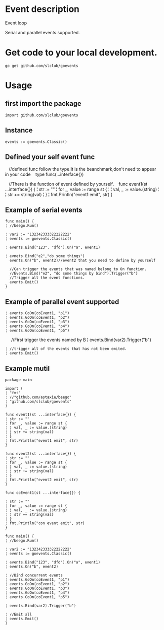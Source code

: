 <link rel="stylesheet" href="markdown.css">

# Event description

Event loop

Serial and parallel events supported.

# Get code to your local development.

    go get github.com/slclub/goevents

# Usage


## first import the package
  
    import github.com/slclub/goevents
  
## Instance
  
    events := goevents.Classic()


## Defined your self event func

    //defined func follow the type.It is the beanchmark,don't need to appear in your code
    type func(...interface{})
    
    //There is the function of event defined by yourself. 
    func event1(st ...interface{}) {
    ¦ str := ""
    ¦ for _, value := range st {
    ¦ ¦ val, _ := value.(string)
    ¦ ¦ str += string(val)
    ¦ }
    ¦ fmt.Println("event1 emit", str)
    }
    
## Example of serial events

    func main() {
    ¦ //beego.Run()

    ¦ var2 := "132342333322222222"
    ¦ events := goevents.Classic()

    ¦ events.Bind("123", "dfd").On("a", event1)

    ¦ evnets.Bind("e2","do some things")
      events.On("b", event2)//event2 that you need to define by yourself

      //Can trigger the events that was named belong to On function.
      //Events.Bind("e2", "do some things by bind").Trigger("b")
      //Trigger all the event functions.
      events.Emit()
    }
    
## Example of parallel event supported

    ¦ events.GoOn(coEvent1, "p1")
    ¦ events.GoOn(coEvent1, "p2")
    ¦ events.GoOn(coEvent1, "p3")
    ¦ events.GoOn(coEvent1, "p4")
    ¦ events.GoOn(coEvent1, "p5")

      //First trigger the events named by B
    ¦ events.Bind(var2).Trigger("b")

    ¦ //trigger all of the events that has not been emited.
    ¦ events.Emit()

## Example mutil

    package main

    import (
    ¦ "fmt"
    ¦ //"github.com/astaxie/beego"
    ¦ "github.com/slclub/goevents"
    )

    func event1(st ...interface{}) {
    ¦ str := ""
    ¦ for _, value := range st {
    ¦ ¦ val, _ := value.(string)
    ¦ ¦ str += string(val)
    ¦ }
    ¦ fmt.Println("event1 emit", str)
    }

    func event2(st ...interface{}) {
    ¦ str := ""
    ¦ for _, value := range st {
    ¦ ¦ val, _ := value.(string)
    ¦ ¦ str += string(val)
    ¦ }
    ¦ fmt.Println("event2 emit", str)
    }

    func coEvent1(st ...interface{}) {

    ¦ str := ""
    ¦ for _, value := range st {
    ¦ ¦ val, _ := value.(string)
    ¦ ¦ str += string(val)
    ¦ }
    ¦ fmt.Println("con event emit", str)
    }

    func main() {
    ¦ //beego.Run()

    ¦ var2 := "132342333322222222"
    ¦ events := goevents.Classic()

    ¦ events.Bind("123", "dfd").On("a", event1)
    ¦ events.On("b", event2)

    ¦ //Bind concurrent events
    ¦ events.GoOn(coEvent1, "p1")
    ¦ events.GoOn(coEvent1, "p2")
    ¦ events.GoOn(coEvent1, "p3")
    ¦ events.GoOn(coEvent1, "p4")
    ¦ events.GoOn(coEvent1, "p5")

    ¦ events.Bind(var2).Trigger("b")

    ¦ //Emit all
    ¦ events.Emit()
    }
